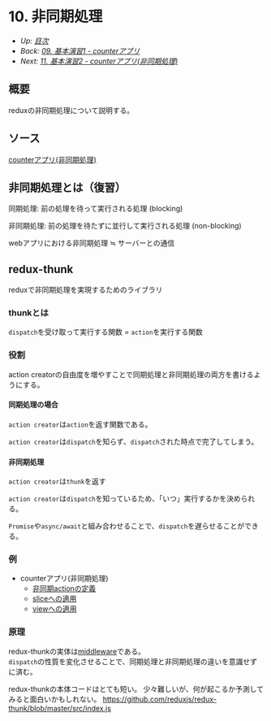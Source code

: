 # 10. 非同期処理

- *Up: [目次](../index.md)*
- *Back: [09. 基本演習1 - counterアプリ](./09_exercise_01_counter_app.md)*
- *Next: [11. 基本演習2 - counterアプリ(非同期処理)](./11_exercise_02_counter_app_async.md)*

## 概要

reduxの非同期処理について説明する。

## ソース

[counterアプリ(非同期処理)](https://codesandbox.io/s/counter-async-w0nn0q)

## 非同期処理とは（復習）

同期処理: 前の処理を待って実行される処理 (blocking)

非同期処理: 前の処理を待たずに並行して実行される処理 (non-blocking)

webアプリにおける非同期処理 ≒ サーバーとの通信

## redux-thunk

reduxで非同期処理を実現するためのライブラリ

### thunkとは

`dispatch`を受け取って実行する関数 = `action`を実行する関数

### 役割

action creatorの自由度を増やすことで同期処理と非同期処理の両方を書けるようにする。

#### 同期処理の場合

`action creator`は`action`を返す関数である。

`action creator`は`dispatch`を知らず、`dispatch`された時点で完了してしまう。

#### 非同期処理

`action creator`は`thunk`を返す

`action creator`は`dispatch`を知っているため、「いつ」実行するかを決められる。

`Promise`や`async/await`と組み合わせることで、`dispatch`を遅らせることができる。

### 例

- counterアプリ(非同期処理)
  - [非同期actionの定義](https://codesandbox.io/s/counter-async-w0nn0q?file=/src/slice.ts)
  - [sliceへの適用](https://codesandbox.io/s/counter-async-w0nn0q?file=/src/slice.ts)
  - [viewへの適用](https://codesandbox.io/s/counter-async-w0nn0q?file=/src/App.tsx)

### 原理

redux-thunkの実体は[middleware](./11_middleware.md)である。<br/>
`dispatch`の性質を変化させることで、同期処理と非同期処理の違いを意識せずに済む。

redux-thunkの本体コードはとても短い。
少々難しいが、何が起こるか予測してみると面白いかもしれない。
https://github.com/reduxjs/redux-thunk/blob/master/src/index.js

